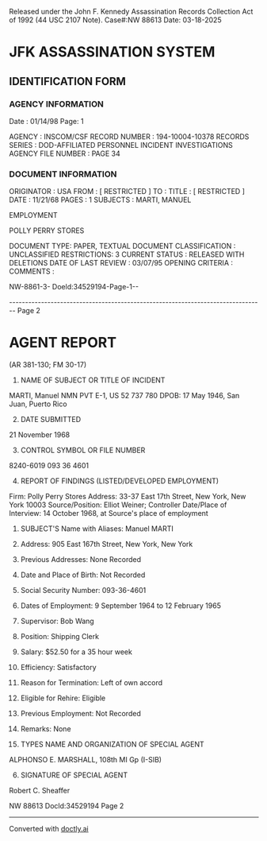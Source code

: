 Released under the John F. Kennedy
Assassination Records Collection Act of
1992 (44 USC 2107 Note). Case#:NW
88613 Date: 03-18-2025

# JFK ASSASSINATION SYSTEM
## IDENTIFICATION FORM

### AGENCY INFORMATION

Date : 01/14/98
Page: 1

AGENCY : INSCOM/CSF
RECORD NUMBER : 194-10004-10378
RECORDS SERIES : DOD-AFFILIATED PERSONNEL INCIDENT INVESTIGATIONS
AGENCY FILE NUMBER : PAGE 34

### DOCUMENT INFORMATION

ORIGINATOR : USA
FROM : [ RESTRICTED ]
TO :
TITLE : [ RESTRICTED ]
DATE : 11/21/68
PAGES : 1
SUBJECTS : MARTI, MANUEL

EMPLOYMENT

POLLY PERRY STORES

DOCUMENT TYPE: PAPER, TEXTUAL DOCUMENT
CLASSIFICATION : UNCLASSIFIED
RESTRICTIONS: 3
CURRENT STATUS : RELEASED WITH DELETIONS
DATE OF LAST REVIEW : 03/07/95
OPENING CRITERIA :
COMMENTS :

NW-8861-3- Doeld:34529194-Page-1--


-------------------------------------------------------------------------------- Page 2

# AGENT REPORT
(AR 381-130; FM 30-17)

1. NAME OF SUBJECT OR TITLE OF INCIDENT

MARTI, Manuel NMN
PVT E-1, US 52 737 780
DPOB: 17 May 1946, San Juan, Puerto Rico

2. DATE SUBMITTED

21 November 1968

3. CONTROL SYMBOL OR FILE NUMBER

8240-6019
093 36 4601

4. REPORT OF FINDINGS (LISTED/DEVELOPED EMPLOYMENT)

Firm: Polly Perry Stores
Address: 33-37 East 17th Street, New York, New York 10003
Source/Position: Elliot Weiner; Controller
Date/Place of Interview: 14 October 1968, at Source's place of employment

1. SUBJECT'S Name with Aliases: Manuel MARTI

2. Address: 905 East 167th Street, New York, New York

3. Previous Addresses: None Recorded

4. Date and Place of Birth: Not Recorded

5. Social Security Number: 093-36-4601

6. Dates of Employment: 9 September 1964 to 12 February 1965

7. Supervisor: Bob Wang

8. Position: Shipping Clerk

9. Salary: $52.50 for a 35 hour week

10. Efficiency: Satisfactory

11. Reason for Termination: Left of own accord

12. Eligible for Rehire: Eligible

13. Previous Employment: Not Recorded

14. Remarks: None


5. TYPES NAME AND ORGANIZATION OF SPECIAL AGENT

ALPHONSO E. MARSHALL, 108th MI Gp (I-SIB)

6. SIGNATURE OF SPECIAL AGENT

Robert C. Sheaffer

NW 88613 Docld:34529194 Page 2


---
Converted with [doctly.ai](https://doctly.ai)